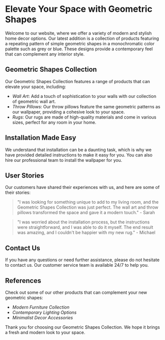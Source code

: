<!--font:Roboto-->

# Elevate Your Space with Geometric Shapes

Welcome to our website, where we offer a variety of modern and stylish home decor options. Our latest addition is a collection of products featuring a repeating pattern of simple geometric shapes in a monochromatic color palette such as grey or blue. These designs provide a contemporary feel that can complement any interior style.

## Geometric Shapes Collection

Our Geometric Shapes Collection features a range of products that can elevate your space, including:

- _Wall Art_: Add a touch of sophistication to your walls with our collection of geometric wall art.
- _Throw Pillows_: Our throw pillows feature the same geometric patterns as our wallpaper, providing a cohesive look to your space.
- _Rugs_: Our rugs are made of high-quality materials and come in various sizes, perfect for any room in your home.

## Installation Made Easy

We understand that installation can be a daunting task, which is why we have provided detailed instructions to make it easy for you. You can also hire our professional team to install the wallpaper for you.

## User Stories

Our customers have shared their experiences with us, and here are some of their stories:

> "I was looking for something unique to add to my living room, and the Geometric Shapes Collection was just perfect. The wall art and throw pillows transformed the space and gave it a modern touch." - Sarah

> "I was worried about the installation process, but the instructions were straightforward, and I was able to do it myself. The end result was amazing, and I couldn't be happier with my new rug." - Michael

## Contact Us

If you have any questions or need further assistance, please do not hesitate to contact us. Our customer service team is available 24/7 to help you.

## References

Check out some of our other products that can complement your new geometric shapes:

- _Modern Furniture Collection_
- _Contemporary Lighting Options_
- _Minimalist Decor Accessories_

Thank you for choosing our Geometric Shapes Collection. We hope it brings a fresh and modern look to your space.

<!--

Write me content for website with wallpaper which alt text is:

"A wallpaper with a repeating pattern of simple geometric shapes, in a monochromatic color palette such as grey or blue."

The name/title of the page should not be 1:1 copy of the alt text but rather a real content of the website which is using this wallpaper.

- Use markdown format 
- Start with heading
- Heading should be short and concise
- The content should look like a real website 
- The website should not be about the wallpaper, wallpaper is just a related background
- Heading should be contain work "wallpaper" or "background"
- Include real sections like references, contact, user stories, etc. use things relevant to the page purpose.
- Feel free to use structure like headings, bullets, numbering, blockquotes, paragraphs, horizontal lines, etc.
- You can use formatting like bold or _italic_
- You can include UTF-8 emojis
- Links should be only #hash anchors (and you can refer to the document itself)
- Do not include images


---


# Geometric Shapes Wallpaper: A Modern Touch to Your Space

Welcome to our website where we offer a wide range of modern and stylish home decor options. Our latest addition is the Geometric Shapes Wallpaper, perfect for adding a touch of sophistication to any room.

## Why Choose Geometric Shapes Wallpaper?

Our wallpaper is designed with a repeating pattern of simple geometric shapes, in a monochromatic color palette such as grey or blue. This design provides a contemporary feel that can complement any interior style. The wallpaper is made of high-quality materials, ensuring durability and easy maintenance.

## Installation Made Easy

We understand that installation can be a daunting task, which is why we have provided detailed instructions to make it easy for you. You can also hire our professional team to install the wallpaper for you.

## User Stories

Our customers have shared their experiences with us, and here are some of their stories:

> "I was looking for something different to add to my living room, and the Geometric Shapes Wallpaper was just perfect. It transformed the space and gave it a modern touch." - Jane

> "I was worried about the installation process, but the instructions were straightforward, and I was able to do it myself. The end result was amazing, and I couldn't be happier." - Tom

## Contact Us

If you have any questions or need further assistance, please do not hesitate to contact us. Our customer service team is available 24/7 to help you.

## References

Check out some of our other products that can complement your new wallpaper:

- _Modern Furniture Collection_
- _Contemporary Lighting Options_
- _Minimalist Decor Accessories_

Thank you for choosing our Geometric Shapes Wallpaper. We hope it brings a fresh and modern look to your space.


---


Heading should not include word "wallpaper". The website should not be about the wallpaper itself, wallpaper is just a related background, rewrite whole content.


---


# Elevate Your Space with Geometric Shapes

Welcome to our website, where we offer a variety of modern and stylish home decor options. Our latest addition is a collection of products featuring a repeating pattern of simple geometric shapes in a monochromatic color palette such as grey or blue. These designs provide a contemporary feel that can complement any interior style.

## Geometric Shapes Collection

Our Geometric Shapes Collection features a range of products that can elevate your space, including:

- _Wall Art_: Add a touch of sophistication to your walls with our collection of geometric wall art.
- _Throw Pillows_: Our throw pillows feature the same geometric patterns as our wallpaper, providing a cohesive look to your space.
- _Rugs_: Our rugs are made of high-quality materials and come in various sizes, perfect for any room in your home.

## Installation Made Easy

We understand that installation can be a daunting task, which is why we have provided detailed instructions to make it easy for you. You can also hire our professional team to install the wallpaper for you.

## User Stories

Our customers have shared their experiences with us, and here are some of their stories:

> "I was looking for something unique to add to my living room, and the Geometric Shapes Collection was just perfect. The wall art and throw pillows transformed the space and gave it a modern touch." - Sarah

> "I was worried about the installation process, but the instructions were straightforward, and I was able to do it myself. The end result was amazing, and I couldn't be happier with my new rug." - Michael

## Contact Us

If you have any questions or need further assistance, please do not hesitate to contact us. Our customer service team is available 24/7 to help you.

## References

Check out some of our other products that can complement your new geometric shapes:

- _Modern Furniture Collection_
- _Contemporary Lighting Options_
- _Minimalist Decor Accessories_

Thank you for choosing our Geometric Shapes Collection. We hope it brings a fresh and modern look to your space.

-->
